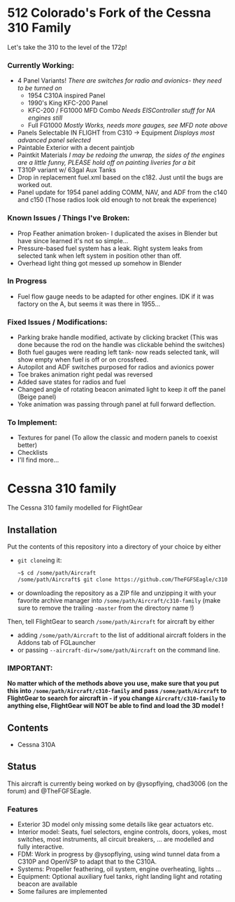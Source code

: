 # 512 Colorado's Fork of the Cessna 310 Family
Let's take the 310 to the level of the 172p!

### Currently Working:
* 4 Panel Variants! *There are switches for radio and avionics- they need to be turned on*
	* 1954 C310A inspired Panel
	* 1990's King KFC-200 Panel
	* KFC-200 / FG1000 MFD Combo *Needs EISController stuff for NA engines still*
	* Full FG1000 *Mostly Works, needs more gauges, see MFD note above*
* Panels Selectable IN FLIGHT from C310 -> Equipment *Displays most advanced panel selected*
* Paintable Exterior with a decent paintjob
* Paintkit Materials *I may be redoing the unwrap, the sides of the engines are a little funny, PLEASE hold off on painting liveries for a bit*
* T310P variant w/ 63gal Aux Tanks
* Drop in replacement fuel.xml based on the c182. Just until the bugs are worked out.
* Panel update for 1954 panel adding COMM, NAV, and ADF from the c140 and c150 (Those radios look old enough to not break the experience)

### Known Issues / Things I've Broken:
* Prop Feather animation broken- I duplicated the axises in Blender but have since learned it's not so simple...
* Pressure-based fuel system has a leak. Right system leaks from selected tank when left system in position other than off. 
* Overhead light thing got messed up somehow in Blender

### In Progress
* Fuel flow gauge needs to be adapted for other engines. IDK if it was factory on the A, but seems it was there in 1955...


### Fixed Issues / Modifications:
* Parking brake handle modified, activate by clicking bracket (This was done because the rod on the handle was clickable behind the switches)
* Both fuel gauges were reading left tank- now reads selected tank, will show empty when fuel is off or on crossfeed.
* Autopilot and ADF switches purposed for radios and avionics power
* Toe brakes animation right pedal was reversed
* Added save states for radios and fuel
* Changed angle of rotating beacon animated light to keep it off the panel (Beige panel)
* Yoke animation was passing through panel at full forward deflection.

### To Implement:
* Textures for panel (To allow the classic and modern panels to coexist better)
* Checklists
* I'll find more...


# Cessna 310 family
The Cessna 310 family modelled for FlightGear

## Installation

Put the contents of this repository into a directory of your choice by either
* `git clone`ing it:
	```sh
	~$ cd /some/path/Aircraft
	/some/path/Aircraft$ git clone https://github.com/TheFGFSEagle/c310-family
	```
* or downloading the repository as a ZIP file and unzipping it with your favorite archive manager into `/some/path/Aircraft/c310-family` (make sure to remove the trailing `-master` from the directory name !)

Then, tell FlightGear to search `/some/path/Aircraft` for aircraft by either
* adding `/some/path/Aircraft` to the list of additional aircraft folders in the Addons tab of FGLauncher
* or passing `--aircraft-dir=/some/path/Aircraft` on the command line.

### IMPORTANT:
**No matter which of the methods above you use, make sure that you put this into `/some/path/Aircraft/c310-family` and pass `/some/path/Aircraft` to FlightGear to search for aircraft in - if you change `Aircraft/c310-family` to anything else, FlightGear will NOT be able to find and load the 3D model !**

## Contents

* Cessna 310A

## Status

This aircraft is currently being worked on by @ysopflying, chad3006 (on the forum) and @TheFGFSEagle.

### Features
* Exterior 3D model only missing some details like gear actuators etc.
* Interior model: Seats, fuel selectors, engine controls, doors, yokes, most switches, most instruments, all circuit breakers, … are modelled and fully interactive.
* FDM: Work in progress by @ysopflying, using wind tunnel data from a C310P and OpenVSP to adapt that to the C310A.
* Systems: Propeller feathering, oil system, engine overheating, lights …
* Equipment: Optional auxiliary fuel tanks, right landing light and rotating beacon are available
* Some failures are implemented
